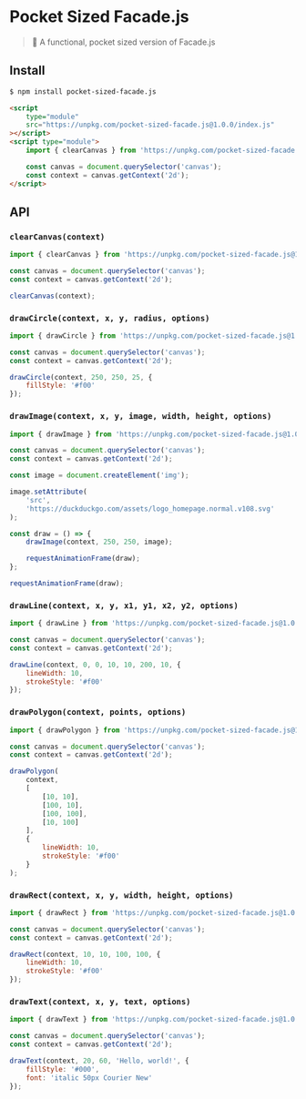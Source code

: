 # Pocket Sized Facade.js

> 💫 A functional, pocket sized version of Facade.js

## Install

```bash
$ npm install pocket-sized-facade.js
```

```html
<script
    type="module"
    src="https://unpkg.com/pocket-sized-facade.js@1.0.0/index.js"
></script>
<script type="module">
    import { clearCanvas } from 'https://unpkg.com/pocket-sized-facade.js@1.0.0/index.js';

    const canvas = document.querySelector('canvas');
    const context = canvas.getContext('2d');
</script>
```

## API

### `clearCanvas(context)`

```javascript
import { clearCanvas } from 'https://unpkg.com/pocket-sized-facade.js@1.0.0/index.js';

const canvas = document.querySelector('canvas');
const context = canvas.getContext('2d');

clearCanvas(context);
```

### `drawCircle(context, x, y, radius, options)`

```javascript
import { drawCircle } from 'https://unpkg.com/pocket-sized-facade.js@1.0.0/index.js';

const canvas = document.querySelector('canvas');
const context = canvas.getContext('2d');

drawCircle(context, 250, 250, 25, {
    fillStyle: '#f00'
});
```

### `drawImage(context, x, y, image, width, height, options)`

```javascript
import { drawImage } from 'https://unpkg.com/pocket-sized-facade.js@1.0.0/index.js';

const canvas = document.querySelector('canvas');
const context = canvas.getContext('2d');

const image = document.createElement('img');

image.setAttribute(
    'src',
    'https://duckduckgo.com/assets/logo_homepage.normal.v108.svg'
);

const draw = () => {
    drawImage(context, 250, 250, image);

    requestAnimationFrame(draw);
};

requestAnimationFrame(draw);
```

### `drawLine(context, x, y, x1, y1, x2, y2, options)`

```javascript
import { drawLine } from 'https://unpkg.com/pocket-sized-facade.js@1.0.0/index.js';

const canvas = document.querySelector('canvas');
const context = canvas.getContext('2d');

drawLine(context, 0, 0, 10, 10, 200, 10, {
    lineWidth: 10,
    strokeStyle: '#f00'
});
```

### `drawPolygon(context, points, options)`

```javascript
import { drawPolygon } from 'https://unpkg.com/pocket-sized-facade.js@1.0.0/index.js';

const canvas = document.querySelector('canvas');
const context = canvas.getContext('2d');

drawPolygon(
    context,
    [
        [10, 10],
        [100, 10],
        [100, 100],
        [10, 100]
    ],
    {
        lineWidth: 10,
        strokeStyle: '#f00'
    }
);
```

### `drawRect(context, x, y, width, height, options)`

```javascript
import { drawRect } from 'https://unpkg.com/pocket-sized-facade.js@1.0.0/index.js';

const canvas = document.querySelector('canvas');
const context = canvas.getContext('2d');

drawRect(context, 10, 10, 100, 100, {
    lineWidth: 10,
    strokeStyle: '#f00'
});
```

### `drawText(context, x, y, text, options)`

```javascript
import { drawText } from 'https://unpkg.com/pocket-sized-facade.js@1.0.0/index.js';

const canvas = document.querySelector('canvas');
const context = canvas.getContext('2d');

drawText(context, 20, 60, 'Hello, world!', {
    fillStyle: '#000',
    font: 'italic 50px Courier New'
});
```
